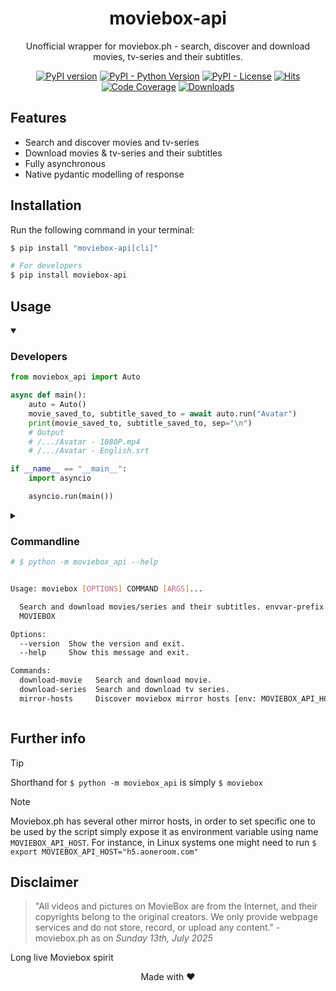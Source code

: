 <div align="center">

# moviebox-api
Unofficial wrapper for moviebox.ph - search, discover and download movies, tv-series and their subtitles.

[![PyPI version](https://badge.fury.io/py/moviebox-api.svg)](https://pypi.org/project/moviebox-api)
[![PyPI - Python Version](https://img.shields.io/pypi/pyversions/moviebox-api)](https://pypi.org/project/moviebox-api)
[![PyPI - License](https://img.shields.io/pypi/l/moviebox-api)](https://pypi.org/project/moviebox-api)
[![Hits](https://hits.sh/github.com/Almas-Ali/moviebox-api.svg?label=Total%20hits&logo=dotenv)](https://github.com/Almas-Ali/moviebox-api "Total hits")
[![Code Coverage](https://img.shields.io/codecov/c/github/Almas-Ali/moviebox-api)](https://codecov.io/gh/Almas-Ali/moviebox-api)
[![Downloads](https://pepy.tech/badge/moviebox-api)](https://pepy.tech/project/moviebox-api)
<!-- TODO: Add logo & wakatime-->
</div>

## Features

- Search and discover movies and tv-series
- Download movies & tv-series and their subtitles
- Fully asynchronous
- Native pydantic modelling of response

## Installation

Run the following command in your terminal:

```sh
$ pip install "moviebox-api[cli]"

# For developers
$ pip install moviebox-api
```

## Usage

<details open>

<summary>

### Developers

</summary>

```python
from moviebox_api import Auto

async def main():
    auto = Auto()
    movie_saved_to, subtitle_saved_to = await auto.run("Avatar")
    print(movie_saved_to, subtitle_saved_to, sep="\n")
    # Output
    # /.../Avatar - 1080P.mp4
    # /.../Avatar - English.srt

if __name__ == "__main__":
    import asyncio

    asyncio.run(main())

```


</details>


<details>

<summary>

### Commandline

```sh
# $ python -m moviebox_api --help


Usage: moviebox [OPTIONS] COMMAND [ARGS]...

  Search and download movies/series and their subtitles. envvar-prefix :
  MOVIEBOX

Options:
  --version  Show the version and exit.
  --help     Show this message and exit.

Commands:
  download-movie   Search and download movie.
  download-series  Search and download tv series.
  mirror-hosts     Discover moviebox mirror hosts [env: MOVIEBOX_API_HOST]
```

</summary>

<details>

<summary>

### Download Movie

```sh
$ python -m moviebox_api download-movie <Movie title>
# e.g python -m moviebox_api download-movie Avatar
```

</summary>

```sh
# python -m moviebox_api download-movie --help

Usage: python -m moviebox_api download-movie [OPTIONS] TITLE

  Search and download movie.

Options:
  -y, --year INTEGER              Year filter for the movie to proceed with :
                                  0
  -q, --quality [worst|best|360p|480p|720p|1080p]
                                  Media quality to be downloaded : BEST
  -d, --dir DIRECTORY             Directory for saving the movie to : PWD
  -D, --caption-dir DIRECTORY     Directory for saving the caption file to :
                                  PWD
  -Z, --chunk-size INTEGER RANGE  Chunk_size for downloading files in KB : 512
                                  [1<=x<=10000]
  -m, --mode [start|resume|auto]  Start the download, resume or set
                                  automatically : AUTO
  -c, --colour TEXT               Progress bar display colour : cyan
  -A, --ascii                     Use unicode (smooth blocks) to fill the
                                  progress-bar meter : False
  -x, --language TEXT             Caption language filter : [English]
  -M, --movie-filename-tmpl TEXT  Template for generating movie filename :
                                  [default]
  -C, --caption-filename-tmpl TEXT
                                  Template for generating caption filename :
                                  [default]
  --progress-bar / --no-progress-bar
                                  Display or disable progress-bar : True
  --leave / --no-leave            Keep all leaves of the progressbar : True
  --caption / --no-caption        Download caption file : True
  -O, --caption-only              Download caption file only and ignore movie
                                  : False
  -S, --simple                    Show download percentage and bar only in
                                  progressbar : False
  -T, --test                      Just test if download is possible but do not
                                  actually download : False
  -V, --verbose                   Show more detailed interactive texts : False
  -Q, --quiet                     Disable showing interactive texts on the
                                  progress (logs) : False
  -Y, --yes                       Do not prompt for movie confirmation : False
  -h, --help                      Show this message and exit.

```

</details>

<details>

<summary>

### Download Series

```sh
$ python -m moviebox_api download-series <Series title> -s <season offset> -e <episode offset>
# e.g python -m moviebox_api download-series Avatar -s 1 -e 1
```

</summary>

```sh
# python -m moviebox_api download-series --help


Usage: python -m moviebox_api download-series [OPTIONS] TITLE

  Search and download tv series.

Options:
  -y, --year INTEGER              Year filter for the series to proceed with :
                                  0
  -s, --season INTEGER RANGE      TV Series season filter  [1<=x<=1000;
                                  required]
  -e, --episode INTEGER RANGE     Episode offset of the tv-series season
                                  [1<=x<=1000; required]
  -l, --limit INTEGER RANGE       Total number of episodes to download in the
                                  season : 1  [1<=x<=1000]
  -q, --quality [worst|best|360p|480p|720p|1080p]
                                  Media quality to be downloaded : BEST
  -x, --language TEXT             Caption language filter : [English]
  -d, --dir DIRECTORY             Directory for saving the series file to :
                                  PWD
  -D, --caption-dir DIRECTORY     Directory for saving the caption file to :
                                  PWD
  -Z, --chunk-size INTEGER RANGE  Chunk_size for downloading files in KB : 512
                                  [1<=x<=10000]
  -m, --mode [start|resume|auto]  Start new download, resume or set
                                  automatically : AUTO
  -E, --episode-filename-tmpl TEXT
                                  Template for generating series episode
                                  filename : [default]
  -C, --caption-filename-tmpl TEXT
                                  Template for generating caption filename :
                                  [default]
  -c, --colour TEXT               Progress bar display color : cyan
  -A, --ascii                     Use unicode (smooth blocks) to fill the
                                  progress-bar meter : False
  --progress-bar / --no-progress-bar
                                  Display or disable progress-bar : True
  --leave / --no-leave            Keep all leaves of the progressbar : True
  --caption / --no-caption        Download caption file : True
  -O, --caption-only              Download caption file only and ignore movie
                                  : False
  -S, --simple                    Show download percentage and bar only in
                                  progressbar : False
  -T, --test                      Just test if download is possible but do not
                                  actually download : False
  -V, --verbose                   Show more detailed interactive texts : False
  -Q, --quiet                     Do not show download progressbar : False
  -Y, --yes                       Do not prompt for tv-series confirmation :
                                  False
  -h, --help                      Show this message and exit.

```

</details>

</details>

## Further info


> [!TIP]
> Shorthand for `$ python -m moviebox_api` is simply `$ moviebox`

> [!NOTE]
> Moviebox.ph has several other mirror hosts, in order to set specific one to be used by the script simply expose it as environment variable using name `MOVIEBOX_API_HOST`. For instance, in Linux systems one might need to run `$ export MOVIEBOX_API_HOST="h5.aoneroom.com"`


## Disclaimer

> "All videos and pictures on MovieBox are from the Internet, and their copyrights belong to the original creators. We only provide webpage services and do not store, record, or upload any content." - moviebox.ph as on *Sunday 13th, July 2025*

Long live Moviebox spirit

<p align="center"> Made with ❤️</p>
